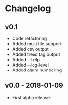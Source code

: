 # Changelog

## v0.1

- Code refactoring
- Added multi file support
- Added csv output
- Added trend tag output
- Added --help
- Added --log-level
- Added alarm numbering

## v0.0 - 2018-01-09

- First alpha release.

